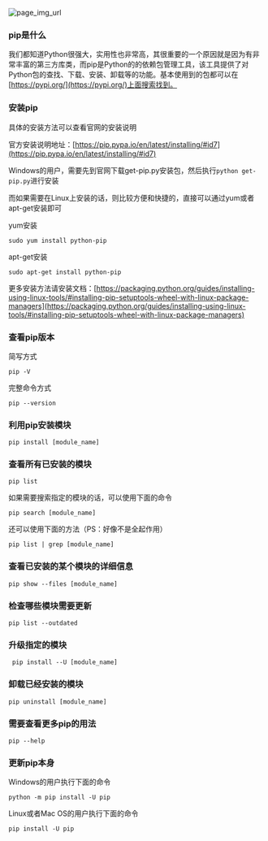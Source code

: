 ![page_img_url](https://www.sabia.cc/wp-content/uploads/2017/11/python-pip.jpg)

### pip是什么

我们都知道Python很强大，实用性也非常高，其很重要的一个原因就是因为有非常丰富的第三方库类，而pip是Python的的依赖包管理工具，该工具提供了对Python包的查找、下载、安装、卸载等的功能。基本使用到的包都可以在[https://pypi.org/](https://pypi.org/)上面搜索找到。

### 安装pip

具体的安装方法可以查看官网的安装说明

官方安装说明地址：[https://pip.pypa.io/en/latest/installing/#id7](https://pip.pypa.io/en/latest/installing/#id7)

Windows的用户，需要先到官网下载get-pip.py安装包，然后执行`python get-pip.py`进行安装

而如果需要在Linux上安装的话，则比较方便和快捷的，直接可以通过yum或者apt-get安装即可

yum安装
```
sudo yum install python-pip
```
apt-get安装
```
sudo apt-get install python-pip
```

更多安装方法请安装文档：[https://packaging.python.org/guides/installing-using-linux-tools/#installing-pip-setuptools-wheel-with-linux-package-managers](https://packaging.python.org/guides/installing-using-linux-tools/#installing-pip-setuptools-wheel-with-linux-package-managers)

### 查看pip版本

简写方式
```
pip -V
```

完整命令方式
```
pip --version
```

### 利用pip安装模块

```
pip install [module_name]
```

### 查看所有已安装的模块

```
pip list
```

如果需要搜索指定的模块的话，可以使用下面的命令

```
pip search [module_name]
```

还可以使用下面的方法（PS：好像不是全起作用）

```
pip list | grep [module_name]
```

### 查看已安装的某个模块的详细信息

```
pip show --files [module_name]
```

### 检查哪些模块需要更新

```
pip list --outdated
```

### 升级指定的模块

```
 pip install --U [module_name]
```

### 卸载已经安装的模块

```
pip uninstall [module_name]
```

### 需要查看更多pip的用法

```
pip --help
```

### 更新pip本身

Windows的用户执行下面的命令

```
python -m pip install -U pip
```

Linux或者Mac OS的用户执行下面的命令

```
pip install -U pip
```
